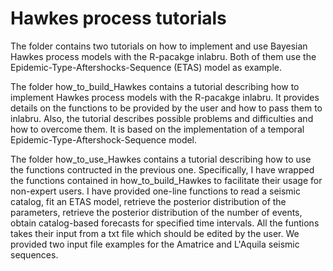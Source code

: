 # Hawkes process tutorials
The folder contains two tutorials on how to implement and use Bayesian Hawkes process models with the R-pacakge inlabru. Both of them use the Epidemic-Type-Aftershocks-Sequence (ETAS) model as example.

The folder how_to_build_Hawkes contains a tutorial describing how to implement Hawkes process models with the R-pacakge inlabru. It provides details on the functions to be provided by the user and how to pass them to inlabru. Also, the tutorial describes possible problems and difficulties and how to overcome them. It is based on the implementation of a temporal Epidemic-Type-Aftershock-Sequence model.

The folder how_to_use_Hawkes contains a tutorial describing how to use the functions contructed in the previous one. Specifically, I have wrapped the functions contained in how_to_build_Hawkes to facilitate their usage for non-expert users. I have provided one-line functions to read a seismic catalog, fit an ETAS model, retrieve the posterior distribution of the parameters, retrieve the posterior distribution of the number of events, obtain catalog-based forecasts for specified time intervals. All the funtions takes their input from a txt file which should be edited by the user. We provided two input file examples for the Amatrice and L'Aquila seismic sequences.
